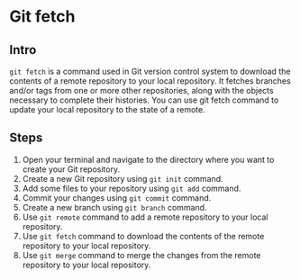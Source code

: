 # Git fetch

## Intro
`git fetch` is a command used in Git version control system to download the contents of a remote repository to your local repository. It fetches branches and/or tags from one or more other repositories, along with the objects necessary to complete their histories. You can use git fetch command to update your local repository to the state of a remote.
## Steps

1. Open your terminal and navigate to the directory where you want to create your Git repository.
2. Create a new Git repository using `git init` command.
3. Add some files to your repository using `git add` command.
4. Commit your changes using `git commit` command.
5. Create a new branch using `git branch` command.
6. Use `git remote` command to add a remote repository to your local repository.
7. Use `git fetch` command to download the contents of the remote repository to your local repository.
8. Use `git merge` command to merge the changes from the remote repository to your local repository.
